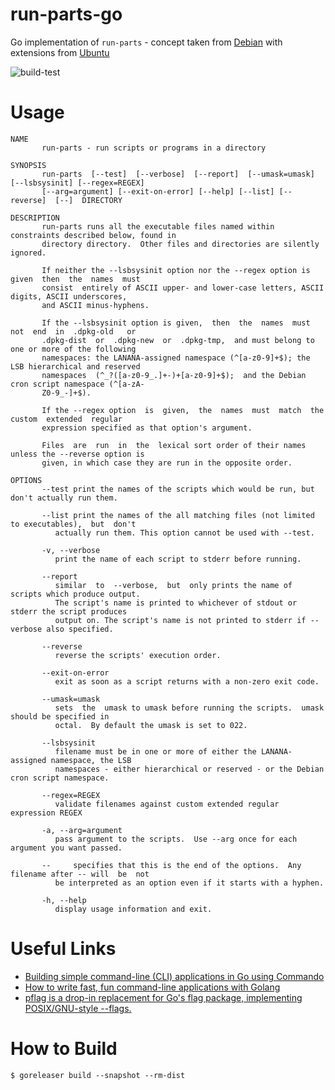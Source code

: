 # run-parts-go
Go implementation of `run-parts` - concept taken from [Debian](http://www.unix.com/man-page/linux/8/run-parts/) with extensions from [Ubuntu](http://manpages.ubuntu.com/manpages/trusty/man8/run-parts.8.html)

![build-test](https://github.com/ikysil/run-parts-go/workflows/build-test/badge.svg)

# Usage

    NAME
           run-parts - run scripts or programs in a directory

    SYNOPSIS
           run-parts  [--test]  [--verbose]  [--report]  [--umask=umask] [--lsbsysinit] [--regex=REGEX]
           [--arg=argument] [--exit-on-error] [--help] [--list] [--reverse]  [--]  DIRECTORY

    DESCRIPTION
           run-parts runs all the executable files named within constraints described below, found in
           directory directory.  Other files and directories are silently ignored.

           If neither the --lsbsysinit option nor the --regex option is given  then  the  names  must
           consist  entirely of ASCII upper- and lower-case letters, ASCII digits, ASCII underscores,
           and ASCII minus-hyphens.

           If the --lsbsysinit option is given,  then  the  names  must  not  end  in  .dpkg-old   or
           .dpkg-dist  or  .dpkg-new  or  .dpkg-tmp,  and must belong to one or more of the following
           namespaces: the LANANA-assigned namespace (^[a-z0-9]+$); the LSB hierarchical and reserved
           namespaces  (^_?([a-z0-9_.]+-)+[a-z0-9]+$);  and the Debian cron script namespace (^[a-zA-
           Z0-9_-]+$).

           If the --regex option  is  given,  the  names  must  match  the  custom  extended  regular
           expression specified as that option's argument.

           Files  are  run	in  the  lexical sort order of their names unless the --reverse option is
           given, in which case they are run in the opposite order.

    OPTIONS
           --test print the names of the scripts which would be run, but don't actually run them.

           --list print the names of the all matching files (not limited to executables),  but  don't
              actually run them. This option cannot be used with --test.

           -v, --verbose
              print the name of each script to stderr before running.

           --report
              similar  to  --verbose,  but  only prints the name of scripts which produce output.
              The script's name is printed to whichever of stdout or stderr the script produces
              output on. The script's name is not printed to stderr if --verbose also specified.

           --reverse
              reverse the scripts' execution order.

           --exit-on-error
              exit as soon as a script returns with a non-zero exit code.

           --umask=umask
              sets  the  umask to umask before running the scripts.  umask should be specified in
              octal.  By default the umask is set to 022.

           --lsbsysinit
              filename must be in one or more of either the LANANA-assigned namespace, the LSB
              namespaces - either hierarchical or reserved - or the Debian cron script namespace.

           --regex=REGEX
              validate filenames against custom extended regular expression REGEX

           -a, --arg=argument
              pass argument to the scripts.  Use --arg once for each argument you want passed.

           --     specifies that this is the end of the options.  Any filename after -- will  be  not
              be interpreted as an option even if it starts with a hyphen.

           -h, --help
              display usage information and exit.

# Useful Links

* [Building simple command-line (CLI) applications in Go using Commando](https://medium.com/sysf/building-simple-command-line-cli-applications-in-go-using-commando-8a8e0edbd48a)
* [How to write fast, fun command-line applications with Golang](https://www.freecodecamp.org/news/writing-command-line-applications-in-go-2bc8c0ace79d/)
* [pflag is a drop-in replacement for Go's flag package, implementing POSIX/GNU-style --flags.](https://github.com/spf13/pflags)

# How to Build

```shell
$ goreleaser build --snapshot --rm-dist
```
